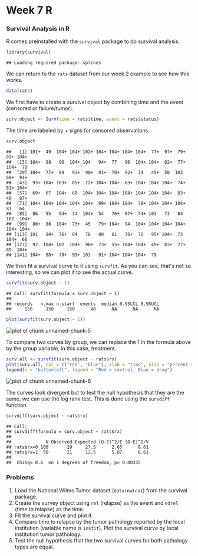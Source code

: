 Week 7 R
=====
### Survival Analysis in R

R comes preinstalled with the `survival` package to do survival analysis.

```r
library(survival)
```

```
## Loading required package: splines
```


We can return to the `rats` dataset from our week 2 example to see how this works.

```r
data(rats)
```


We first have to create a survival object by combining time and the event (censored or failure/tumor).

```r
surv.object <- Surv(time = rats$time, event = rats$status)
```


The time are labeled by + signs for censored observations.

```r
surv.object
```

```
##   [1] 101+  49  104+ 104+ 102+ 104+ 104+ 104+ 104+  77+  97+  79+  89+ 104+
##  [15] 104+  88   96  104+ 104   94+  77   96  104+ 104+  82+  77+ 104+  70 
##  [29] 104+  77+  89   91+  90+  91+  70+  92+  39   45+  50  103   69+  91+
##  [43]  93+ 104+ 103+  85+  72+ 104+ 104+  63+ 104+ 104+ 104+  74+  81+ 104+
##  [57]  69+  67  104+  68  104+ 104+ 104+ 104+ 104+ 104+ 104+  83+  40   87+
##  [71] 104+ 104+ 104+ 104+ 104+  89+ 104+ 104+  78+ 104+ 104+ 104+  81   64 
##  [85]  86   55   94+  34  104+  54   76+  87+  74+ 103   73   84  102  104+
##  [99]  80+  80  104+  73+  45   79+ 104+  94  104+ 104+ 104+ 104+ 104+ 104+
## [113] 101   94+  76+  84   78   80   81   76+  72   95+ 104+  73  104+  66 
## [127]  92  104+ 102  104+  98+  73+  55+ 104+ 104+  49+  83+  77+  89  104+
## [141] 104+  88+  79+  99+ 103   91+ 104+ 104+ 104+  79
```


We then fit a survival curve to it using `survfit`. As you can see, that's not so interesting, so we can plot it to see the actual curve.

```r
survfit(surv.object ~ 1)
```

```
## Call: survfit(formula = surv.object ~ 1)
## 
## records   n.max n.start  events  median 0.95LCL 0.95UCL 
##     150     150     150      40      NA      NA      NA
```

```r
plot(survfit(surv.object ~ 1))
```

![plot of chunk unnamed-chunk-5](figure/unnamed-chunk-5.png) 


To compare two curves by group, we can replace the 1 in the formula above by the group variable, in this case, treatment.

```r
surv.all <- survfit(surv.object ~ rats$rx)
plot(surv.all, col = c("red", "blue"), xlab = "time", ylab = "percent survival")
legend(x = "bottomleft", legend = "Red = control, Blue = drug")
```

![plot of chunk unnamed-chunk-6](figure/unnamed-chunk-6.png) 


The curves look divergent but to test the null hypothesis that they are the same, we can use the log rank test. This is done using the `survdiff` function.

```r
survdiff(surv.object ~ rats$rx)
```

```
## Call:
## survdiff(formula = surv.object ~ rats$rx)
## 
##             N Observed Expected (O-E)^2/E (O-E)^2/V
## rats$rx=0 100       19     27.5      2.65      8.61
## rats$rx=1  50       21     12.5      5.87      8.61
## 
##  Chisq= 8.6  on 1 degrees of freedom, p= 0.00335
```


### Problems

1. Load the National Wilms Tumor dataset (`data(nwtco)`) from the survival package.
2. Create the survey object using `rel` (relapse) as the event and `edrel` (time to relapse) as the time.
3. Fit the survival curve and plot it.
4. Compare time to relapse by the tumor pathology reported by the local institution (variable name is `instit`). Plot the survival curve by local institution tumor pathology.
5. Test the null hypothesis that the two survival curves for both pathology types are equal.
